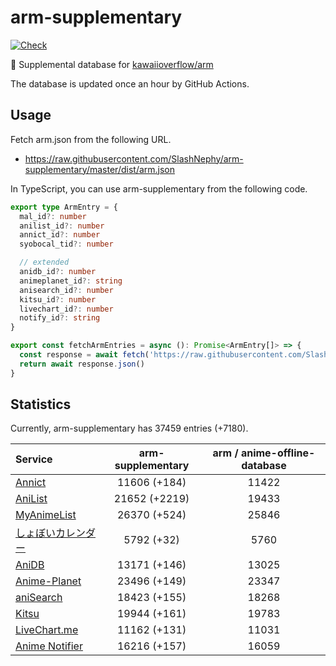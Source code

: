 # arm-supplementary

[![Check](https://github.com/SlashNephy/arm-supplementary/actions/workflows/check-node.yml/badge.svg)](https://github.com/SlashNephy/arm-supplementary/actions/workflows/check-node.yml)

💊 Supplemental database for [kawaiioverflow/arm](https://github.com/kawaiioverflow/arm)

The database is updated once an hour by GitHub Actions.

## Usage

Fetch arm.json from the following URL.

- https://raw.githubusercontent.com/SlashNephy/arm-supplementary/master/dist/arm.json

In TypeScript, you can use arm-supplementary from the following code.

```TypeScript
export type ArmEntry = {
  mal_id?: number
  anilist_id?: number
  annict_id?: number
  syobocal_tid?: number

  // extended
  anidb_id?: number
  animeplanet_id?: string
  anisearch_id?: number
  kitsu_id?: number
  livechart_id?: number
  notify_id?: string
}

export const fetchArmEntries = async (): Promise<ArmEntry[]> => {
  const response = await fetch('https://raw.githubusercontent.com/SlashNephy/arm-supplementary/master/dist/arm.json')
  return await response.json()
}
```

## Statistics

Currently, arm-supplementary has 37459 entries (+7180).

| Service                                     | arm-supplementary | arm / anime-offline-database |
| :------------------------------------------ | :---------------: | :--------------------------: |
| [Annict](https://annict.com)                |   11606 (+184)    |            11422             |
| [AniList](https://anilist.co)               |   21652 (+2219)   |            19433             |
| [MyAnimeList](https://myanimelist.net)      |   26370 (+524)    |            25846             |
| [しょぼいカレンダー](https://cal.syoboi.jp) |    5792 (+32)     |             5760             |
| [AniDB](https://anidb.net)                  |   13171 (+146)    |            13025             |
| [Anime-Planet](https://anime-planet.com)    |   23496 (+149)    |            23347             |
| [aniSearch](https://anisearch.com)          |   18423 (+155)    |            18268             |
| [Kitsu](https://kitsu.io)                   |   19944 (+161)    |            19783             |
| [LiveChart.me](https://livechart.me)        |   11162 (+131)    |            11031             |
| [Anime Notifier](https://notify.moe)        |   16216 (+157)    |            16059             |
